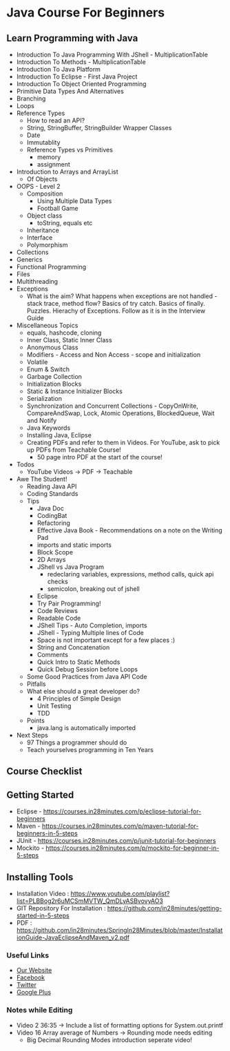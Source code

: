 # Java Course For Beginners

## Learn Programming with Java
- Introduction To Java Programming With JShell - MultiplicationTable
- Introduction To Methods - MultiplicationTable
- Introduction To Java Platform
- Introduction To Eclipse - First Java Project
- Introduction To Object Oriented Programming
- Primitive Data Types And Alternatives
- Branching 
- Loops
- Reference Types 
  - How to read an API?
  - String, StringBuffer, StringBuilder Wrapper Classes
  - Date
  - Immutablity
  - Reference Types vs Primitives
      - memory
      - assignment
- Introduction to Arrays and ArrayList
  - Of Objects
- OOPS - Level 2
  - Composition
    - Using Multiple Data Types
    - Football Game
  - Object class
     - toString, equals etc
  - Inheritance
  - Interface
  - Polymorphism
- Collections 
- Generics
- Functional Programming
- Files
- Multithreading
- Exceptions
  - What is the aim? What happens when exceptions are not handled - stack trace, method flow?  Basics of try catch. Basics of finally. Puzzles. Hierachy of Exceptions. Follow as it is in the Interview Guide
- Miscellaneous Topics
  - equals, hashcode, cloning
  - Inner Class, Static Inner Class
  - Anonymous Class
  - Modifiers - Access and Non Access - scope and initialization
  - Volatile
  - Enum & Switch
  - Garbage Collection
  - Initialization Blocks
  - Static & Instance Initializer Blocks
  - Serialization
  - Synchronization and Concurrent Collections - CopyOnWrite, CompareAndSwap, Lock, Atomic Operations, BlockedQueue, Wait and Notify
  - Java Keywords
  - Installing Java, Eclipse
  - Creating PDFs and refer to them in Videos. For YouTube, ask to pick up PDFs from Teachable Course!
    - 50 page intro PDF at the start of the course!
- Todos
  - YouTube Videos -> PDF -> Teachable
- Awe The Student!
  - Reading Java API
  - Coding Standards
  - Tips
    - Java Doc
    - CodingBat
    - Refactoring 
    - Effective Java Book - Recommendations on a note on the Writing Pad
    - imports and static imports
    - Block Scope
    - 2D Arrays
    - JShell vs Java Program
      - redeclaring variables, expressions, method calls, quick api checks
      - semicolon, breaking out of jshell
    - Eclipse
    - Try Pair Programming!
    - Code Reviews
    - Readable Code
    - JShell Tips - Auto Completion, imports
    - JShell - Typing Multiple lines of Code
    - Space is not important except for a few places :)
    - String and Concatenation
    - Comments
    - Quick Intro to Static Methods
    - Quick Debug Session before Loops
  - Some Good Practices from Java API Code
  - Pitfalls
  - What else should a great developer do?
    - 4 Principles of Simple Design
    - Unit Testing
    - TDD
  - Points
    - java.lang is automatically imported
- Next Steps
  - 97 Things a programmer should do
  - Teach yourselves programming in Ten Years

## Course Checklist

## Getting Started
- Eclipse - https://courses.in28minutes.com/p/eclipse-tutorial-for-beginners
- Maven - https://courses.in28minutes.com/p/maven-tutorial-for-beginners-in-5-steps
- JUnit - https://courses.in28minutes.com/p/junit-tutorial-for-beginners
- Mockito - https://courses.in28minutes.com/p/mockito-for-beginner-in-5-steps

## Installing Tools
- Installation Video : https://www.youtube.com/playlist?list=PLBBog2r6uMCSmMVTW_QmDLyASBvovyAO3
- GIT Repository For Installation : https://github.com/in28minutes/getting-started-in-5-steps
- PDF : https://github.com/in28minutes/SpringIn28Minutes/blob/master/InstallationGuide-JavaEclipseAndMaven_v2.pdf

  
### Useful Links
- [Our Website](http://www.in28minutes.com)
- [Facebook](http://facebook.com/in28minutes)
- [Twitter](http://twitter.com/in28minutes)
- [Google Plus](https://plus.google.com/u/3/110861829188024231119)

### Notes while Editing
- Video 2 36:35 -> Include a list of formatting options for System.out.printf
- Video 16 Array average of Numbers -> Rounding mode needs editing
  - Big Decimal Rounding Modes introduction seperate video!